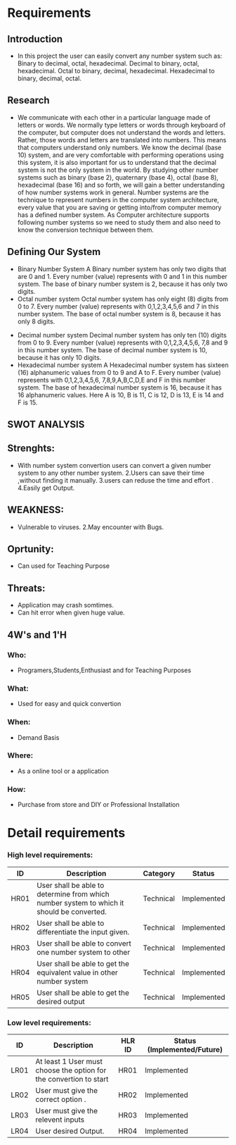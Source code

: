 # Requirements
## Introduction
- In this project the user can easily convert any number system such as: Binary to decimal, octal, hexadecimal. Decimal to binary, octal, hexadecimal. Octal to binary, decimal, hexadecimal. Hexadecimal to binary, decimal, octal.
## Research
- We communicate with each other in a particular language made of letters or words. We normally type letters or words through keyboard of the computer, but computer does not understand the words and letters. Rather, those words and letters are translated into numbers. This means that computers understand only numbers. We know the decimal (base 10) system, and are very comfortable with performing operations using this system, it is also important for us to understand that the decimal system is not the only system in the world. By studying other number systems such as binary (base 2), quaternary (base 4), octal (base 8), hexadecimal (base 16) and so forth, we will gain a better understanding of how number systems work in general. Number systems are the technique to represent numbers in the computer system architecture, every value that you are saving or getting into/from computer memory has a defined number system. As Computer architecture supports following number systems so we need to study them and also need to know the conversion technique between them.
## Defining Our System
- Binary Number System A Binary number system has only two digits that are 0 and 1. Every number (value) represents with 0 and 1 in this number system. The base of binary number system is 2, because it has only two digits.
- Octal number system Octal number system has only eight (8) digits from 0 to 7. Every number (value) represents with 0,1,2,3,4,5,6 and 7 in this number system. The base of octal number system is 8, because it has only 8 digits.
* Decimal number system Decimal number system has only ten (10) digits from 0 to 9. Every number (value) represents with 0,1,2,3,4,5,6, 7,8 and 9 in this number system. The base of decimal number system is 10, because it has only 10 digits.
* Hexadecimal number system A Hexadecimal number system has sixteen (16) alphanumeric values from 0 to 9 and A to F. Every number (value) represents with 0,1,2,3,4,5,6, 7,8,9,A,B,C,D,E and F in this number system. The base of hexadecimal number system is 16, because it has 16 alphanumeric values. Here A is 10, B is 11, C is 12, D is 13, E is 14 and F is 15.

## SWOT ANALYSIS

## Strenghts:
- With number system convertion users can convert a given number system to any other number system. 2.Users can save their time ,without finding it manually. 3.users can reduse the time and effort . 4.Easily get Output.
## WEAKNESS:
- Vulnerable to viruses. 2.May encounter with Bugs.

## Oprtunity:
- Can used for Teaching Purpose
## Threats:
- Application may crash somtimes.
- Can hit error when given huge value.

## 4W's and 1'H
### Who:
- Programers,Students,Enthusiast and for Teaching Purposes

### What:
- Used for easy and quick convertion

### When:
- Demand Basis

### Where:
- As a online tool or a application

### How:
- Purchase from store and DIY or Professional Installation

# Detail requirements
### High level requirements:

| ID	| Description	| Category	| Status |
| ----------------- | --------------- | ------------------------ | --------------------------- |
| HR01 | User shall be able to determine from which number system to which it should be converted. | Technical	| Implemented |
| HR02 | User shall be able to differentiate the input given. | Technical	| Implemented | 
| HR03 | User shall be able to convert one number system to other | Technical	| Implemented |
| HR04 | User shall be able to get the equivalent value in other number system | Technical	| Implemented |
| HR05 | User shall be able to get the desired output	| Technical | Implemented |

### Low level requirements:
 | ID | 	Description | 	HLR ID	 | Status (Implemented/Future) | 
| ----------------- | --------------- | ------------------------ | --------------------------- |
 | LR01	 | At least 1 User must choose the option for the convertion to start | 	HR01	 | Implemented | 
 | LR02 | 	User must give the correct option . | 	HR02	 | Implemented | 
 | LR03 | 	User must give the relevent inputs | 	HR03	 | Implemented | 
 | LR04	 | User desired Output. | 	HR04	 | Implemented | 
